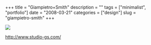 +++
title = "Giampietro+Smith"
description = ""
tags = ["minimalist", "portfolio"]
date = "2008-03-21"
categories = ["design"]
slug = "giampietro-smith"
+++


 

  <div id="screens-thumbs" class="clearfix">
    <div class="txt-center" id="design-submission"><a href="http://www.studio-gs.com/"><img id='bluga-thumbnail-800' class='bluga-thumbnail large' src='//media.konigi.com/bluga/
wt47f2778fc8e22_0.jpg'/></a></div>  
  </div>   
<p><a href="http://www.studio-gs.com/">http://www.studio-gs.com/</a></p>




